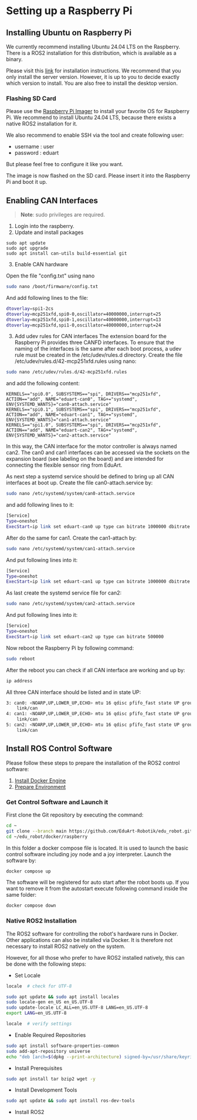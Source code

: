 # Setting up a Raspberry Pi

## Installing Ubuntu on Raspberry Pi

We currently recommend installing Ubuntu 24.04 LTS on the Raspberry. There is a ROS2 installation for this distribution, which is available as a binary.

Please visit this [link](https://ubuntu.com/download/raspberry-pi) for installation instructions. We recommend that you only install the server version. However, it is up to you to decide exactly which version to install. You are also free to install the desktop version.

### Flashing SD Card 

Please use the [Raspberry Pi Imager](https://www.raspberrypi.com/software/) to install your favorite OS for Raspberry Pi. We recommend to install Ubuntu 24.04 LTS, because there exists a native ROS2 installation for it.

We also recommend to enable SSH via the tool and create following user:
* username : user
* password : eduart

But please feel free to configure it like you want.

The image is now flashed on the SD card. Please insert it into the Raspberry Pi and boot it up.

## Enabling CAN Interfaces

> **Note**: sudo privileges are required.

1. Login into the raspberry.
2. Update and install packages
```console
sudo apt update
sudo apt upgrade
sudo apt install can-utils build-essential git
```

3. Enable CAN hardware

Open the file "config.txt" using nano

```bash
sudo nano /boot/firmware/config.txt
```

And add following lines to the file:

```bash
dtoverlay=spi1-2cs
dtoverlay=mcp251xfd,spi0-0,oscillator=40000000,interrupt=25
dtoverlay=mcp251xfd,spi0-1,oscillator=40000000,interrupt=13
dtoverlay=mcp251xfd,spi1-0,oscillator=40000000,interrupt=24
```

3. Add udev rules for CAN interfaces
The extension board for the Raspberry Pi provides three CANFD interfaces. To ensure that the naming of the interfaces is the same after each boot process, a udev rule must be created in the /etc/udev/rules.d directory. Create the file /etc/udev/rules.d/42-mcp251xfd.rules using nano:

```bash
sudo nano /etc/udev/rules.d/42-mcp251xfd.rules
```

and add the following content:

```console
KERNELS=="spi0.0", SUBSYSTEMS=="spi", DRIVERS=="mcp251xfd", ACTION=="add", NAME="eduart-can0", TAG+="systemd", ENV{SYSTEMD_WANTS}="can0-attach.service"
KERNELS=="spi0.1", SUBSYSTEMS=="spi", DRIVERS=="mcp251xfd", ACTION=="add", NAME="eduart-can1", TAG+="systemd", ENV{SYSTEMD_WANTS}="can1-attach.service"
KERNELS=="spi1.0", SUBSYSTEMS=="spi", DRIVERS=="mcp251xfd", ACTION=="add", NAME="eduart-can2", TAG+="systemd", ENV{SYSTEMD_WANTS}="can2-attach.service"
```

In this way, the CAN interface for the motor controller is always named can2. The can0 and can1 interfaces can be accessed via the sockets on the expansion board (see labeling on the board) and are intended for connecting the flexible sensor ring from EduArt.

As next step a systemd service should be defined to bring up all CAN interfaces at boot up. Create the file can0-attach.service by:

```bash
sudo nano /etc/systemd/system/can0-attach.service
```

and add following lines to it:

```bash
[Service]
Type=oneshot
ExecStart=ip link set eduart-can0 up type can bitrate 1000000 dbitrate 2000000 fd on
```

After do the same for can1. Create the can1-attach by:

```bash
sudo nano /etc/systemd/system/can1-attach.service
```

And put following lines into it:

```bash
[Service]
Type=oneshot
ExecStart=ip link set eduart-can1 up type can bitrate 1000000 dbitrate 2000000 fd on
```

As last create the systemd service file for can2:

```bash
sudo nano /etc/systemd/system/can2-attach.service
```

And put following lines into it:

```bash
[Service]
Type=oneshot
ExecStart=ip link set eduart-can2 up type can bitrate 500000
```

Now reboot the Raspberry Pi by following command:

```bash
sudo reboot
```

After the reboot you can check if all CAN interface are working and up by:

```bash
ip address
```

All three CAN interface should be listed and in state UP:

```bash
3: can0: <NOARP,UP,LOWER_UP,ECHO> mtu 16 qdisc pfifo_fast state UP group default qlen 10
    link/can 
4: can1: <NOARP,UP,LOWER_UP,ECHO> mtu 16 qdisc pfifo_fast state UP group default qlen 10
    link/can 
5: can2: <NOARP,UP,LOWER_UP,ECHO> mtu 16 qdisc pfifo_fast state UP group default qlen 10
    link/can 
```

## Install ROS Control Software

Please follow these steps to prepare the installation of the ROS2 control software:

1. [Install Docker Engine](../iot2050/setup_iot2050.md#docker-engine)
2. [Prepare Environment](../iot2050/setup_iot2050.md#prepare-environment)

### Get Control Software and Launch it

First clone the Git repository by executing the command:

```bash
cd ~
git clone --branch main https://github.com/EduArt-Robotik/edu_robot.git
cd ~/edu_robot/docker/raspberry
```

In this folder a docker compose file is located. It is used to launch the basic control software including joy node and a joy interpreter. Launch the software by:

```bash
docker compose up
```

The software will be registered for auto start after the robot boots up. If you want to remove it from the autostart execute following command inside the same folder:

```bash
docker compose down
```

### Native ROS2 Installation

The ROS2 software for controlling the robot's hardware runs in Docker. Other applications can also be installed via Docker. It is therefore not necessary to install ROS2 natively on the system.

However, for all those who prefer to have ROS2 installed natively, this can be done with the following steps:

* Set Locale

```bash
locale  # check for UTF-8

sudo apt update && sudo apt install locales
sudo locale-gen en_US en_US.UTF-8
sudo update-locale LC_ALL=en_US.UTF-8 LANG=en_US.UTF-8
export LANG=en_US.UTF-8

locale  # verify settings
```

* Enable Required Repositories

```bash
sudo apt install software-properties-common
sudo add-apt-repository universe
echo "deb [arch=$(dpkg --print-architecture) signed-by=/usr/share/keyrings/ros-archive-keyring.gpg] http://packages.ros.org/ros2/ubuntu $(. /etc/os-release && echo $UBUNTU_CODENAME) main" | sudo tee /etc/apt/sources.list.d/ros2.list > /dev/null
```

* Install Prerequisites

```bash
sudo apt install tar bzip2 wget -y
```

* Install Development Tools

```bash
sudo apt update && sudo apt install ros-dev-tools
```

* Install ROS2

```bash

```